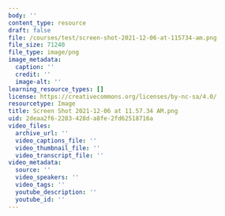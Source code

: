 ```yaml
---
body: ''
content_type: resource
draft: false
file: /courses/test/screen-shot-2021-12-06-at-115734-am.png
file_size: 71240
file_type: image/png
image_metadata:
  caption: ''
  credit: ''
  image-alt: ''
learning_resource_types: []
license: https://creativecommons.org/licenses/by-nc-sa/4.0/
resourcetype: Image
title: Screen Shot 2021-12-06 at 11.57.34 AM.png
uid: 2deaa2f6-2283-428d-a8fe-2fd62518716a
video_files:
  archive_url: ''
  video_captions_file: ''
  video_thumbnail_file: ''
  video_transcript_file: ''
video_metadata:
  source: ''
  video_speakers: ''
  video_tags: ''
  youtube_description: ''
  youtube_id: ''
---
```

